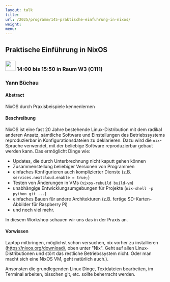 ```yaml
---
layout: talk
title:
url: /2025/programm/145-praktische-einfuhrung-in-nixos/
weight:
menu:
---
```

## Praktische Einführung in NixOS

### <img height = "32" src="../../../images/workshop.svg"> 14:00 bis 15:50 in Raum W3 (C111)

### Yann Büchau

#### Abstract

NixOS durch Praxisbeispiele kennenlernen

#### Beschreibung

NixOS ist eine fast 20 Jahre bestehende Linux-Distribution mit dem radikal anderen Ansatz, sämtliche Software und Einstellungen des Betriebssystems reproduzierbar in Konfigurationsdateien zu deklarieren. Dazu wird die `nix`-Sprache verwendet, mit der beliebige Software reproduzierbar gebaut werden kann. Das ermöglicht Dinge wie:

- Updates, die durch Unterbrechnung nicht kaputt gehen können  
- Zusammenstellung beliebiger Versionen von Programmen  
- einfaches Konfigurieren auch komplizierter Dienste (z.B. `services.nextcloud.enable = true;`)
- Testen von Änderungen in VMs (`nixos-rebuild build-vm`)
- unabhängige Entwicklungsumgebungen für Projekte (`nix-shell -p python git ...`)
- einfaches Bauen für andere Architekturen (z.B. fertige SD-Karten-Abbilder für Raspberry Pi)
- und noch viel mehr. 

In diesem Workshop schauen wir uns das in der Praxis an.

#### Vorwissen

Laptop mitbringen, möglichst schon versuchen, nix vorher zu installieren (https://nixos.org/download/, oben unter "Nix". Geht auf allen Linux-Distributionen und stört das restliche Betriebssystem nicht. Oder man macht sich eine NixOS VM, geht natürlich auch.).

Ansonsten die grundlegenden Linux Dinge, Textdateien bearbeiten, im Terminal arbeiten, bisschen git, etc. sollte beherrscht werden.

